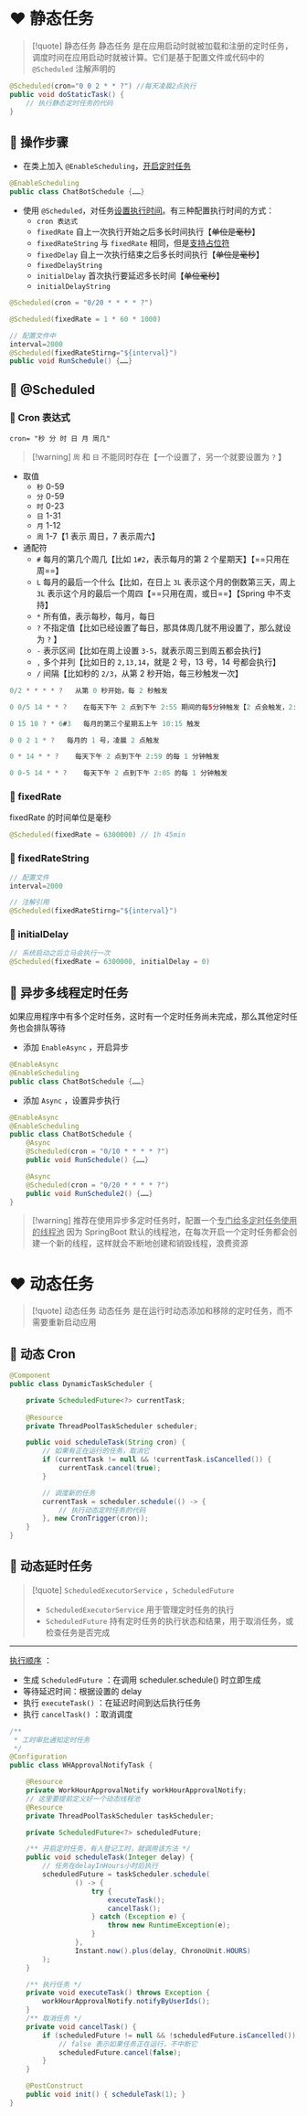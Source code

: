 # ❤ 静态任务
>[!quote] 静态任务
> 静态任务 是在应用启动时就被加载和注册的定时任务，调度时间在应用启动时就被计算。它们是基于配置文件或代码中的 `@Scheduled` 注解声明的

```java
@Scheduled(cron="0 0 2 * * ?") //每天凌晨2点执行
public void doStaticTask() {
    // 执行静态定时任务的代码
}
```

## 💛 操作步骤
- 在类上加入 `@EnableScheduling`，<u>开启定时任务</u>
```java
@EnableScheduling
public class ChatBotSchedule {……}
```

- 使用 `@Scheduled`，对任务<u>设置执行时间</u>。有三种配置执行时间的方式：
	- `cron 表达式` 
	- `fixedRate` 自上一次执行开始之后多长时间执行【~~单位是毫秒~~】
	- `fixedRateString` 与 `fixedRate` 相同，但是<u>支持占位符</u>
	- `fixedDelay` 自上一次执行结束之后多长时间执行【~~单位是毫秒~~】
	- `fixedDelayString`
	- `initialDelay` 首次执行要延迟多长时间【~~单位毫秒~~】
	- `initialDelayString`

```java
@Scheduled(cron = "0/20 * * * * ?")  

@Scheduled(fixedRate = 1 * 60 * 1000)  

// 配置文件中
interval=2000
@Scheduled(fixedRateStirng="${interval}")
public void RunSchedule() {……}
```

## 💛 @Scheduled
### 💙 Cron 表达式
`cron= "秒 分 时 日 月 周几"`

>[!warning] `周` 和 `日` 不能同时存在【一个设置了，另一个就要设置为 `?` 】

- 取值
	- `秒` 0-59
	- `分` 0-59
	- `时` 0-23
	- `日` 1-31
	- `月` 1-12
	- `周` 1-7【1 表示 周日，7 表示周六】
- 通配符
	- `#` 每月的第几个周几【比如 `1#2`，表示每月的第 2 个星期天】【==只用在周==】
	- `L` 每月的最后一个什么【比如，在日上 `3L` 表示这个月的倒数第三天，周上 `3L` 表示这个月的最后一个周四【==只用在周，或日==】【Spring 中不支持】
	- `*` 所有值，表示每秒，每月，每日
	- `?` 不指定值【比如已经设置了每日，那具体周几就不用设置了，那么就设为 `?` 】
	- `-` 表示区间【比如在周上设置 `3-5`，就表示周三到周五都会执行】
	- `,` 多个并列【比如日的 `2,13,14`，就是 2 号，13 号，14 号都会执行】
	- `/` 间隔【比如秒的 `2/3`，从第 2 秒开始，每三秒触发一次】

```java
0/2 * * * * ?   从第 0 秒开始，每 2 秒触发

0 0/5 14 * * ?    在每天下午 2 点到下午 2:55 期间的每5分钟触发【2 点会触发，2:55 也会触发】

0 15 10 ? * 6#3   每月的第三个星期五上午 10:15 触发

0 0 2 1 * ?   每月的 1 号，凌晨 2 点触发

0 * 14 * * ?    每天下午 2 点到下午 2:59 的每 1 分钟触发

0 0-5 14 * * ?    每天下午 2 点到下午 2:05 的每 1 分钟触发 
```

### 💙 fixedRate
fixedRate 的时间单位是毫秒

```java
@Scheduled(fixedRate = 6300000) // 1h 45min
```

### 💙 fixedRateString
```java
// 配置文件
interval=2000

// 注解引用
@Scheduled(fixedRateStirng="${interval}")
```

### 💙 initialDelay
```java
// 系统启动之后立马会执行一次
@Scheduled(fixedRate = 6300000, initialDelay = 0)
```

## 💛 异步多线程定时任务
如果应用程序中有多个定时任务，这时有一个定时任务尚未完成，那么其他定时任务也会排队等待

- 添加 `EnableAsync` ，开启异步
```java
@EnableAsync
@EnableScheduling
public class ChatBotSchedule {……}
```

- 添加 `Async` ，设置异步执行
```java
@EnableAsync
@EnableScheduling
public class ChatBotSchedule {
	@Async
	@Scheduled(cron = "0/10 * * * * ?")  
	public void RunSchedule() {……}

	@Async
	@Scheduled(cron = "0/20 * * * * ?")  
	public void RunSchedule2() {……}
}
```

>[!warning] 推荐在使用异步多定时任务时，配置一个<u>专门给多定时任务使用的线程池</u>
>因为 SpringBoot 默认的线程池，在每次开启一个定时任务都会创建一个新的线程，这样就会不断地创建和销毁线程，浪费资源

# ❤ 动态任务
>[!quote] 动态任务
> 动态任务 是在运行时动态添加和移除的定时任务，而不需要重新启动应用

## 💛 动态 Cron
```java
@Component
public class DynamicTaskScheduler {

    private ScheduledFuture<?> currentTask;
    
    @Resource
    private ThreadPoolTaskScheduler scheduler;

    public void scheduleTask(String cron) {
        // 如果有正在运行的任务，取消它
        if (currentTask != null && !currentTask.isCancelled()) {
            currentTask.cancel(true);
        }

        // 调度新的任务
        currentTask = scheduler.schedule(() -> {
            // 执行动态定时任务的代码
        }, new CronTrigger(cron));
    }
}
```

## 💛 动态延时任务
>[!quote] `ScheduledExecutorService` ，`ScheduledFuture` 
>- `ScheduledExecutorService` 用于管理定时任务的执行
>- `ScheduledFuture` 持有定时任务的执行状态和结果，用于取消任务，或检查任务是否完成

---

<u>执行顺序</u> ：
* 生成 `ScheduledFuture` ：在调用 scheduler.schedule() 时立即生成
* 等待延迟时间：根据设置的 delay 
* 执行 `executeTask()` ：在延迟时间到达后执行任务
* 执行 `cancelTask()` ：取消调度

```java
/**
 * 工时审批通知定时任务
 */
@Configuration
public class WHApprovalNotifyTask {

    @Resource
    private WorkHourApprovalNotify workHourApprovalNotify;
    // 这里要提前定义好一个动态线程池
	@Resource
	private ThreadPoolTaskScheduler taskScheduler;

    private ScheduledFuture<?> scheduledFuture;

    /** 开启定时任务，有人登记工时，就调用该方法 */
    public void scheduleTask(Integer delay) {
	    // 任务在delayInHours小时后执行
		scheduledFuture = taskScheduler.schedule(  
		        () -> {  
		            try {  
		                executeTask();  
		                cancelTask();  
		            } catch (Exception e) {  
		                throw new RuntimeException(e);  
		            }  
		        },  
		        Instant.now().plus(delay, ChronoUnit.HOURS)  
		);
    }

    /** 执行任务 */
    private void executeTask() throws Exception {
        workHourApprovalNotify.notifyByUserIds();
    }
    /** 取消任务 */
    private void cancelTask() {
        if (scheduledFuture != null && !scheduledFuture.isCancelled()) {
            // false 表示如果任务正在运行，不中断它
            scheduledFuture.cancel(false);
        }
    }

    @PostConstruct
    public void init() { scheduleTask(1); }
}
```











